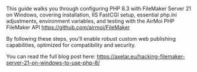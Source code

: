 This guide walks you through configuring PHP 8.3 with FileMaker Server 21 on Windows,
covering installation, IIS FastCGI setup, essential php.ini adjustments,
environment variables, and testing with the AirMoi PHP FileMaker API
https://github.com/airmoi/FileMaker

By following these steps, you’ll enable robust custom web publishing capabilities,
optimized for compatibility and security.

You can read the full blog post here:
https://axelar.eu/hacking-filemaker-server-21-on-windows-to-use-php-8/
